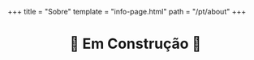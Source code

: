+++
title = "Sobre"
template = "info-page.html"
path = "/pt/about"
+++

<h1 style="text-align: center">
🚧 Em Construção 🚧
</h1>
